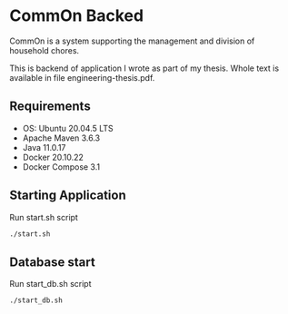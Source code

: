 # CommOn Backed

CommOn is a system supporting the management and division of household chores.

This is backend of application I wrote as part of my thesis. Whole text is available in file engineering-thesis.pdf.

## Requirements

* OS: Ubuntu 20.04.5 LTS
* Apache Maven 3.6.3
* Java 11.0.17
* Docker 20.10.22
* Docker Compose 3.1

## Starting Application

Run start.sh script

```bash 
./start.sh
```

## Database start

Run start_db.sh script

```bash 
./start_db.sh
```
